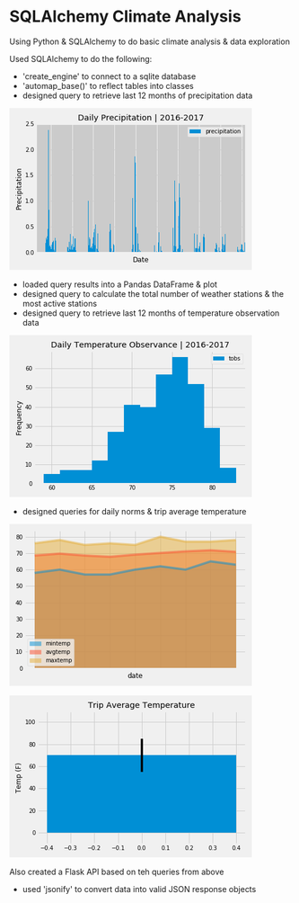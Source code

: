 # SQLAlchemy Climate Analysis
Using Python &amp; SQLAlchemy to do basic climate analysis &amp; data exploration

Used SQLAlchemy to do the following:
- 'create_engine' to connect to a sqlite database
- 'automap_base()' to reflect tables into classes
- designed query to retrieve last 12 months of precipitation data

![dailyprecipitation](Images/dailyprecipitation.png)

- loaded query results into a Pandas DataFrame &amp; plot
- designed query to calculate the total number of weather stations &amp; the most active stations
- designed query to retrieve last 12 months of temperature observation data

![dailytobs](Images/dailytobs.png)

- designed queries for daily norms &amp; trip average temperature

![dailynorms](Images/dailynorms.png)

![tripavgtemp](Images/tripavgtemp.png)

Also created a Flask API based on teh queries from above
- used 'jsonify' to convert data into valid JSON response objects
